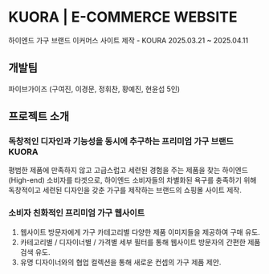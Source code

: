 # KUORA | E-COMMERCE WEBSITE

하이엔드 가구 브랜드 이커머스 사이트 제작 - KOURA
2025.03.21 ~ 2025.04.11

## 개발팀

파이브가이즈 (구여진, 이경문, 정휘찬, 황예진, 현윤섭 5인)

## 프로젝트 소개

### 독창적인 디자인과 기능성을 동시에 추구하는 프리미엄 가구 브랜드 KUORA

평범한 제품에 만족하지 않고 고급스럽고 세련된 경험을 주는 제품을 찾는 하이엔드(High-end) 소비자를 타겟으로, 하이엔드 소비자들의 차별화된 욕구를 충족하기 위해 독창적이고 세련된 디자인을 갖춘 가구를 제작하는 브랜드의 쇼핑몰 사이트 제작.

### 소비자 친화적인 프리미엄 가구 웹사이트

1. 웹사이트 방문자에게 가구 카테고리별 다양한 제품 이미지들을 제공하여 구매 유도.
2. 카테고리별 / 디자이너별 / 가격별 세부 필터를 통해 웹사이트 방문자의 간편한 제품 검색 유도.
3. 유명 디자이너와의 협업 컬렉션을 통해 새로운 컨셉의 가구 제품 제안.
